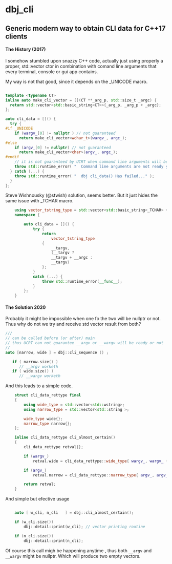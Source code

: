 # dbj_cli

## Generic modern way to obtain CLI data for C++17 clients

#### The History (2017)

I somehow stumbled upon snazzy C++ code, actually just using properly a proper, std::vector ctor in combination with comand line arguments that every terminal, console or gui app contains.

My way is not that good, since it depends on the _UNICODE macro.
```cpp

template <typename CT>
inline auto make_cli_vector = [](CT **_arg_p, std::size_t _argc) {
  return std::vector<std::basic_string<CT>>{_arg_p, _arg_p + _argc};
};

auto cli_data = []() {
  try {
#if _UNICODE
    if (wargv_[0] != nullptr ) // not guaranteed
      return make_cli_vector<wchar_t>(wargv_, argc_);
#else
    if (argv_[0] != nullptr) // not guaranteed
      return make_cli_vector<char>(argv_, argc_);
#endif
    // it is not guaranteed by UCRT when command line arguments will be ready
    throw std::runtime_error( "  Command line arguments are not ready yet");
  } catch (...) {
    throw std::runtime_error( "  dbj cli_data() Has failed..." );
  }
};
```

Steve Wishnousky (@stwish) solution, seems better. But it just hides the same issue with _TCHAR macro.

```cpp
	using vector_tstring_type = std::vector<std::basic_string<_TCHAR> >;
	namespace {

		auto cli_data = []() {
			try {
				return
					vector_tstring_type
				{
					__targv,
					(__targv ?
					__targv + __argc :
					__targv)
				};
			}
			catch (...) {
				throw std::runtime_error(__func__);
			}
		};
	}
```

#### The Solution 2020

Probably it might be impossible when one fo the two will be nullptr or not. Thus why do not we try and receive 
std vector result from both?

```cpp
///
// can be called before (or after) main
// thus UCRT can not guarantee __argv or __wargv will be ready or not
//
auto [narrow, wide ] = dbj::cli_sequence () ;

   if ( narrow.size() )
      // __argv worketh
   if ( wide.size() )
      // __wargv worketh 
```
And this leads to a simple code.
```cpp
	struct cli_data_rettype final 
	{
		using wide_type = std::vector<std::wstring>;
		using narrow_type = std::vector<std::string >;

		wide_type wide{};
		narrow_type narrow{};
	};

	inline cli_data_rettype cli_almost_certain() 
	{
		cli_data_rettype retval{};

		if (wargv_)
			retval.wide = cli_data_rettype::wide_type{ wargv_, wargv_ + argc_ };

		if (argv_)
			retval.narrow = cli_data_rettype::narrow_type{ argv_, argv_ + argc_ };

		return retval;
	}
```
And simple but efective usage

```cpp

	auto [ w_cli, n_cli   ] = dbj::cli_almost_certain();

	if (w_cli.size())
		dbj::detail::print(w_cli); // vector printing routine

	if (n_cli.size())
		dbj::detail::print(n_cli);

```

Of course this call migh be happening anytime , thus both `__argv` and `__wargv` might be nullptr.
Which will produce two empty vectors.

